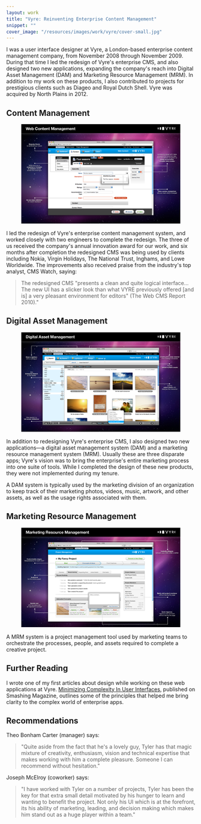 ```yaml
---
layout: work
title: "Vyre: Reinventing Enterprise Content Management"
snippet: ""
cover_image: "/resources/images/work/vyre/cover-small.jpg"
---
```


I was a user interface designer at Vyre, a London-based enterprise content management company, from November 2008 through November 2009. During that time I led the redesign of Vyre's enterprise CMS, and also designed  two new applications, expanding the company's reach into Digital Asset Management (DAM) and Marketing Resource Management (MRM). In addition to my work on these products, I also contributed to projects for prestigious clients such as Diageo and Royal Dutch Shell. Vyre was acquired by North Plains in 2012.


## Content Management

<figure class="large">
	<img src="/resources/images/work/vyre/1-cms.png" alt="Enterprise Content Management" />
</figure>

I led the redesign of Vyre's enterprise content management system, and worked closely with two engineers to complete the redesign. The three of us received the company's annual innovation award for our work, and six months after completion the redesigned CMS was being used by clients including Nokia, Virgin Holidays, The National Trust, Inghams, and Lowe Worldwide. The improvements also received praise from the industry's top analyst, CMS Watch, saying:

> The redesigned CMS "presents a clean and quite logical interface... The new UI has a slicker look than what VYRE previously offered [and is] a very pleasant environment for editors" (The Web CMS Report 2010)."


## Digital Asset Management

<figure class="large">
	<img src="/resources/images/work/vyre/2-dam.png" alt="Digital Asset Management" />
</figure>

In addition to redesigning Vyre's enterprise CMS, I also designed two new applications—a digital asset management system (DAM) and a marketing resource management system (MRM). Usually these are three disparate apps; Vyre's vision was to bring the enterprise's entire marketing process into one suite of tools. While I completed the design of these new products, they were not implemented during my tenure.

A DAM system is typically used by the marketing division of an organization to keep track of their marketing photos, videos, music, artwork, and other assets, as well as the usage rights associated with them.


## Marketing Resource Management

<figure class="large">
	<img src="/resources/images/work/vyre/3-mrm.png" alt="Marketing Resource Management" />
</figure>

A MRM system is a project management tool used by marketing teams to orchestrate the processes, people, and assets required to complete a creative project.

## Further Reading
I wrote one of my first articles about design while working on these web applications at Vyre. [Minimizing Complexity In User Interfaces](https://www.smashingmagazine.com/2009/10/minimizing-complexity-in-user-interfaces/), published on Smashing Magazine, outlines some of the principles that helped me bring clarity to the complex world of enterprise apps.

## Recommendations

Theo Bonham Carter (manager) says:

> "Quite aside from the fact that he's a lovely guy, Tyler has that magic mixture of creativity, enthusiasm, vision and technical expertise that makes working with him a complete pleasure. Someone I can recommend without hesitation."

Joseph McElroy (coworker) says:

> "I have worked with Tyler on a number of projects, Tyler has been the key for that extra small detail motivated by his hunger to learn and wanting to benefit the project. Not only his UI which is at the forefront, its his ability of marketing, leading, and decision making which makes him stand out as a huge player within a team."